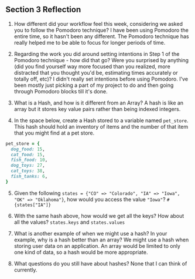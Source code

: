 ## Section 3 Reflection

1. How different did your workflow feel this week, considering we asked you to follow the Pomodoro technique?
I have been using Pomodoro the entire time, so it hasn't been any different. The Pomodoro technique has really helped me to be able to focus for longer periods of time.

2. Regarding the work you did around setting intentions in Step 1 of the Pomodoro technique - how did that go? Were you surprised by anything (did you find yourself way more focused than you realized, more distracted that you thought you'd be, estimating times accurately or totally off, etc)?
I didn't really set intentions before using Pomodoro. I've been mostly just picking a part of my project to do and then going through Pomodoro blocks till it's done.

3. What is a Hash, and how is it different from an Array?
A hash is like an array but it stores key value pairs rather than being indexed integers.

4. In the space below, create a Hash stored to a variable named `pet_store`.  This hash should hold an inventory of items and the number of that item that you might find at a pet store.
```ruby
pet_store = {
  dog_food: 15,
  cat_food: 15,
  fish_food: 10,
  dog_toys: 27,
  cat_toys: 38,
  fish_tanks: 6,
}
```

5. Given the following `states = {"CO" => "Colorado", "IA" => "Iowa", "OK" => "Oklahoma"}`, how would you access the value `"Iowa"`?
`#{states["IA"]}`

6. With the same hash above, how would we get all the keys?  How about all the values?
`states.keys` and `states.values`

7. What is another example of when we might use a hash?  In your example, why is a hash better than an array?
We might use a hash when storing user data on an application. An array would be limited to only one kind of data, so a hash would be more appropriate.

8. What questions do you still have about hashes?
None that I can think of currently.
